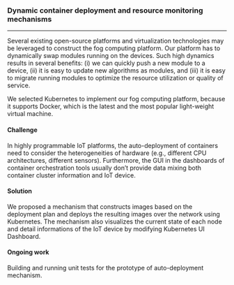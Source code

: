 ### Dynamic container deployment and resource monitoring mechanisms

---

Several existing open-source platforms and virtualization technologies may be leveraged to construct the fog computing platform. Our platform has to dynamically swap modules running on the devices. Such high dynamics results in several benefits: \(i\) we can quickly push a new module to a device, \(ii\) it is easy to update new algorithms as modules, and \(iii\) it is easy to migrate running modules to optimize the resource utilization or quality of service.

We selected Kubernetes to implement our fog computing platform, because it supports Docker, which is the latest and the most popular light-weight virtual machine.

#### Challenge

In highly programmable IoT platforms, the auto-deployment of containers need to consider the heterogeneities of hardware \(e.g., different CPU architectures, different sensors\). Furthermore, the GUI in the dashboards of container orchestration tools usually don’t provide data mixing both container cluster information and IoT device.

#### Solution

We proposed a mechanism that constructs images based on the deployment plan and deploys the resulting images over the network using Kubernetes. The mechanism also visualizes the current state of each node and detail informations of the IoT device by modifying Kubernetes UI Dashboard.

#### Ongoing work

Building and running unit tests for the prototype of auto-deployment mechanism.

